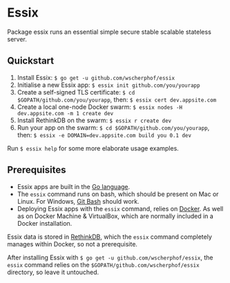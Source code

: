 # Essix
Package essix runs an essential simple secure stable scalable stateless server.

## Quickstart

1. Install Essix: `$ go get -u github.com/wscherphof/essix`
1. Initialise a new Essix app: `$ essix init github.com/you/yourapp`
1. Create a self-signed TLS certificate: `$ cd $GOPATH/github.com/you/yourapp`, then: `$ essix cert dev.appsite.com`
1. Create a local one-node Docker swarm: `$ essix nodes -H dev.appsite.com -m 1 create dev`
1. Install RethinkDB on the swarm: `$ essix r create dev`
1. Run your app on the swarm: `$ cd $GOPATH/github.com/you/yourapp`, then: `$ essix -e DOMAIN=dev.appsite.com build you 0.1 dev`

Run `$ essix help` for some more elaborate usage examples.

## Prerequisites

- Essix apps are built in the [Go language](https://golang.org/doc/install).
- The `essix` command runs on bash, which should be present on Mac or Linux.
For Windows, [Git Bash](https://git-for-windows.github.io/) should work.
- Deploying Essix apps with the `essix` command, relies on [Docker](https://www.docker.com/products/docker).
As well as on Docker Machine & VirtualBox, which are normally included in a Docker installation.

Essix data is stored in [RethinkDB](https://www.rethinkdb.com/), which the `essix` command completely manages
within Docker, so not a prerequisite.

After installing Essix with `$ go get -u github.com/wscherphof/essix`, the `essix` command relies on the `$GOPATH/github.com/wscherphof/essix` directory, so leave it untouched.
